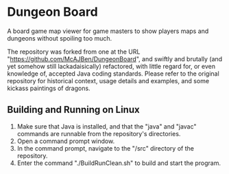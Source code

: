 Dungeon Board
=============

A board game map viewer for game masters to show players maps and dungeons without spoiling too much.

The repository was forked from one at the URL "https://github.com/McAJBen/DungeonBoard", and swiftly and brutally (and yet somehow still lackadaisically) refactored, with little regard for, or even knowledge of, accepted Java coding standards.  Please refer to the original repository for historical context, usage details and examples, and some kickass paintings of dragons.

Building and Running on Linux
-----------------------------
1. Make sure that Java is installed, and that the "java" and "javac" commands are runnable from the repository's directories.
2. Open a command prompt window.
3. In the command prompt, navigate to the "/src" directory of the repository.
4. Enter the command "./BuildRunClean.sh" to build and start the program.
